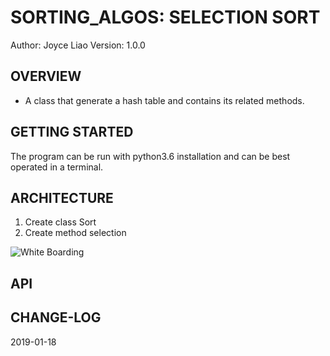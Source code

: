 # SORTING_ALGOS: SELECTION SORT


Author: Joyce Liao
Version: 1.0.0



## OVERVIEW
- A class that generate a hash table and contains its related methods.


## GETTING STARTED
The program can be run with python3.6 installation and can be best operated in a terminal.


## ARCHITECTURE
1. Create class Sort
2. Create method selection


![White Boarding]()

## API



## CHANGE-LOG



2019-01-18
